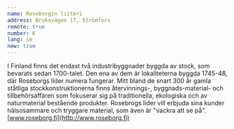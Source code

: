```yaml
---
name: Roseborgin liiteri
address: Bruksvägen 17, Strömfors
remote: true
number: K
lang: se
new: true
---
```

I Finland finns det endast två industribyggnader byggda av stock, som bevarats sedan 1700-talet. Den ena av dem är 
lokaliteterna byggda 1745-48, där Roseborgs lider numera fungerar. Mitt bland de snart 300 år gamla ståtliga 
stockkonstruktionerna finns återvinnings-, byggnads-material- och tillbehörsaffären som fokuserar sig på traditionella, 
ekologiska och av naturmaterial  bestående produkter. Rosebrogs lider vill erbjuda sina kunder hälsosammare och tryggare 
material, som även är "vackra att se på".
[www.roseborg.fi](http://www.roseborg.fi)
